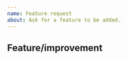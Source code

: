 ```yaml
---
name: Feature request
about: Ask for a feature to be added.
---
```

<!-- Make sure your request is not on GitHub yet -->
## Feature/improvement
<!-- Describe your improvement. -->

